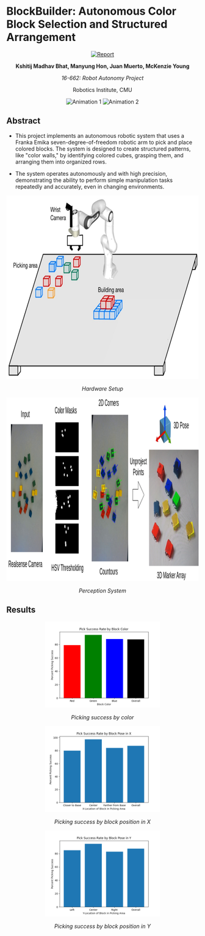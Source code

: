 # BlockBuilder: Autonomous Color Block Selection and Structured Arrangement

<p align="center">
    <a href='https://github.com/KshitijBhat/BlockBuilder/blob/main/assets/BlockBuilder-report.pdf'>
      <img src='https://img.shields.io/badge/Project-Report-blue?style=plastic&logo=GitHub' alt='Report'>
    </a>
</p>

<div align="center">
  <p><b>Kshitij Madhav Bhat, Manyung Hon, Juan Muerto, McKenzie Young </b></p>
  <p><em>16-662: Robot Autonomy Project</em></p>
  <p>Robotics Institute, CMU</p>
</div>

<div align="center">
  <img src="/assets/forward.gif" height="300" alt="Animation 1" />
  <img src="/assets/reset.gif" height="300" alt="Animation 2" />
</div>


## Abstract
* This project implements an autonomous robotic system that uses a Franka Emika seven-degree-of-freedom robotic arm to pick and place colored blocks. The system is designed to create structured patterns, like "color walls," by identifying colored cubes, grasping them, and arranging them into organized rows.

* The system operates autonomously and with high precision, demonstrating the ability to perform simple manipulation tasks repeatedly and accurately, even in changing environments.

<div align="center">
  <img width="640" height="480" alt="hardware_setup_illustration" src="/assets/hardware-setup.png" />
  <p><em>Hardware Setup</em></p>
</div>

<div align="center">
  <img width="640" height="480" alt="perception_illustration" src="/assets/perception.png" />
  <p><em>Perception System</em></p>
</div>

## Results

<div align="center">
  <img src="/assets/color_success.png" width="300" alt="Result 1" />
  <p><em>Picking success by color</em></p>
</div>

<div align="center">
  <img src="/assets/x_pose_success.png" width="300" alt="Result 2" />
  <p><em>Picking success by block position in X</em></p>
  <img src="/assets/success_y.png" width="300" alt="Result 3" />
  <p><em>Picking success by block position in Y</em></p>
</div>





